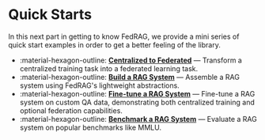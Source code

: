 # Quick Starts

<!-- markdownlint-disable-file MD041 MD033 MD042 -->

In this next part in getting to know FedRAG, we provide a mini series of
quick start examples in order to get a better feeling of the library.

<div class="grid cards" markdown>

- :material-hexagon-outline: [__Centralized to Federated__](./federated.md) — Transform
  a centralized training task into a federated learning task.
- :material-hexagon-outline: [__Build a RAG System__](./rag_inference.md) — Assemble
  a RAG system using FedRAG's lightweight abstractions.
- :material-hexagon-outline: [__Fine-tune a RAG System__](./rag_finetuning.md) — Fine-tune
  a RAG system on custom QA data, demonstrating both centralized training and
  optional federation capabilities.
- :material-hexagon-outline: [__Benchmark a RAG System__](./benchmark_mmlu.md) —
  Evaluate a RAG system on popular benchmarks like MMLU.

</div>
